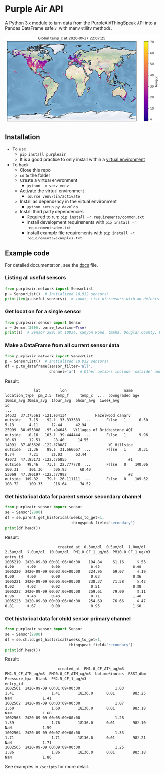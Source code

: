 # Purple Air API

A Python 3.x module to turn data from the PurpleAir/ThingSpeak API into a Pandas DataFrame safely, with many utility methods.

![Global Sensor Map with Celsius Scale](maps/sensor_map.png)

## Installation

* To use
  * `pip install purpleair`
  * It is a good practice to only install within a [virtual environment](https://docs.python.org/3/library/venv.html)
* To hack
  * Clone this repo
  * `cd` to the folder
  * Create a virtual environment
    * `python -m venv venv`
  * Activate the virtual environment
    * `source venv/bin/activate`
  * Install as dependency in the virtual environment
    * `python setup.py develop`
  * Install third party dependencies
    * Required to run: `pip install -r requirements/common.txt`
    * Install development requirements with `pip install -r requirements/dev.txt`
    * Install example file requirements with `pip install -r requirements/examples.txt`

## Example code

For detailed documentation, see the [docs](docs/documentation.md) file.

### Listing all useful sensors

```python
from purpleair.network import SensorList
p = SensorList()  # Initialized 10,812 sensors!
print(len(p.useful_sensors))  # 10047, List of sensors with no defects
```

### Get location for a single sensor

```python
from purpleair.sensor import Sensor
s = Sensor(2890, parse_location=True)
print(s)  # Sensor 2891 at 10834, Canyon Road, Omaha, Douglas County, Nebraska, 68112, USA
```

### Make a DataFrame from all current sensor data

```python
from purpleair.network import SensorList
p = SensorList()  # Initialized 10,812 sensors!
df = p.to_dataframe(sensor_filter='all',
                    channel='a')  # Other options include 'outside' and 'useful'
```

Result:

```log
             lat         lon                          name location_type  pm_2.5  temp_f     temp_c  ...  downgraded age 10min_avg 30min_avg  1hour_avg  6hour_avg  1week_avg
id                                                                                                   ...
14633  37.275561 -121.964134             Hazelwood canary        outside    7.15    92.0  33.333333  ...       False   1      6.50      5.13       4.11      12.44      42.94
25999  30.053808  -95.494643   Villages of Bridgestone AQI       outside   10.16   103.0  39.444444  ...       False   1      9.96     10.63      12.51      18.40      14.55
14091  37.883620 -122.070087                   WC Hillside       outside   11.36    89.0  31.666667  ...       False   1     10.31      8.74       7.21      20.03      63.44
42073  47.185173 -122.176855                            #1       outside   99.46    73.0  22.777778  ...       False   0    100.06    100.31     101.36     106.93      68.40
53069  47.190197 -122.177992                            #2       outside  109.82    79.0  26.111111  ...       False   0    109.52    108.72     109.33     116.64      74.52
```

### Get historical data for parent sensor secondary channel

```python
from purpleair.sensor import Sensor
se = Sensor(2890)
df = se.parent.get_historical(weeks_to_get=1,
                              thingspeak_field='secondary')
print(df.head())
```

Result:

```log
                        created_at  0.3um/dl  0.5um/dl  1.0um/dl  2.5um/dl  5.0um/dl  10.0um/dl  PM1.0_CF_1_ug/m3  PM10.0_CF_1_ug/m3
entry_id
1005219  2020-09-09 00:01:06+00:00    194.84     61.16      5.53      0.00      0.00       0.00              0.45               0.60
1005220  2020-09-09 00:03:06+00:00    224.95     69.07      4.19      0.00      0.00       0.00              0.63               0.86
1005221  2020-09-09 00:05:06+00:00    238.37     71.58      5.42      0.02      0.02       0.02              0.51               0.88
1005222  2020-09-09 00:07:06+00:00    259.61     79.00      8.11      0.96      0.43       0.43              0.71               1.48
1005223  2020-09-09 00:09:06+00:00    254.69     76.66      6.47      0.81      0.67       0.00              0.95               1.50
```

### Get historical data for child sensor primary channel

```python
from purpleair.sensor import Sensor
se = Sensor(2890)
df = se.child.get_historical(weeks_to_get=1,
                             thingspeak_field='secondary')
print(df.head())
```

Result:

```log
                        created_at  PM1.0_CF_ATM_ug/m3  PM2.5_CF_ATM_ug/m3  PM10.0_CF_ATM_ug/m3  UptimeMinutes  RSSI_dbm  Pressure_hpa  Blank  PM2.5_CF_1_ug/m3
entry_id
1002561  2020-09-09 00:01:09+00:00                1.03                1.41                 1.41        18136.0      0.01        982.25    NaN              1.41
1002562  2020-09-09 00:03:09+00:00                1.07                1.60                 1.60        18136.0      0.01        982.18    NaN              1.60
1002563  2020-09-09 00:05:09+00:00                1.28                1.59                 1.76        18136.0      0.01        982.10    NaN              1.59
1002564  2020-09-09 00:07:09+00:00                1.33                1.71                 1.71        18136.0      0.01        982.21    NaN              1.71
1002565  2020-09-09 00:09:09+00:00                1.25                1.86                 1.86        18136.0      0.01        982.18    NaN              1.86
```

See examples in `/scripts` for more detail.
